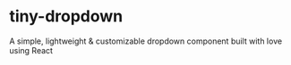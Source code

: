 # tiny-dropdown
A simple, lightweight &amp; customizable dropdown component built with love using React
